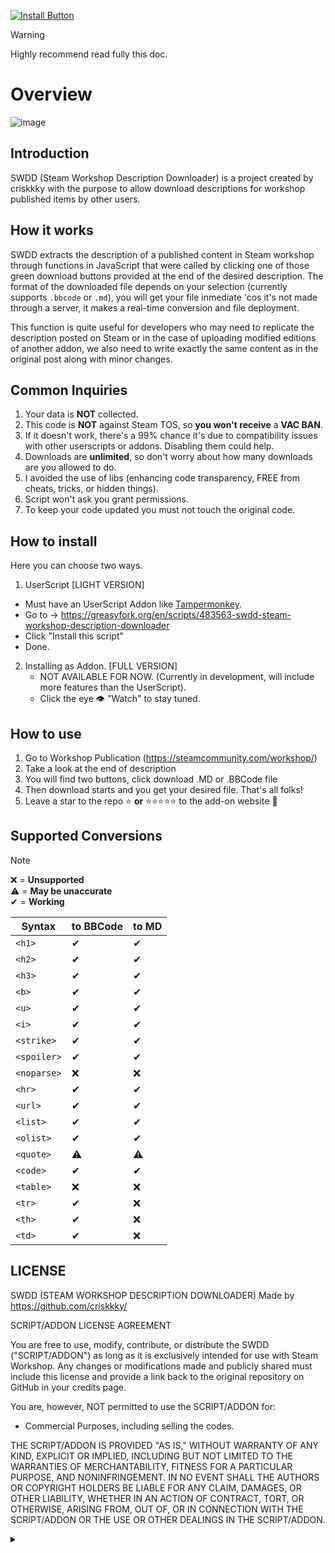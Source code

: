 [![Install Button](https://img.shields.io/badge/UserScript-Click%20to%20Install-darkgreen?style=for-the-badge&logo=Greasyfork)](https://greasyfork.org/scripts/483563-swdd-steam-workshop-description-downloader) 

> [!WARNING]
> Highly recommend read fully this doc.

# Overview
  ![image](https://raw.githubusercontent.com/criskkky/criskkky.github.io/main/media/images/swdd_demo.jpg)
  
## Introduction

SWDD (Steam Workshop Description Downloader) is a project created by criskkky with the purpose to allow download descriptions for workshop published items by other users.

## How it works

SWDD extracts the description of a published content in Steam workshop through functions in JavaScript that were called by clicking one of those green download buttons provided at the end of the desired description.
The format of the downloaded file depends on your selection (currently supports `.bbcode` or `.md`), you will get your file inmediate 'cos it's not made through a server, it makes a real-time conversion and file deployment.

This function is quite useful for developers who may need to replicate the description posted on Steam or in the case of uploading modified editions of another addon, we also need to write exactly the same content as in the original post along with minor changes.

## Common Inquiries
<ol>
  <li>Your data is <b>NOT</b> collected.
  <li>This code is <b>NOT</b> against Steam TOS, so <b>you won't receive</b> a <b>VAC BAN</b>.
  <li>If it doesn't work, there's a 99% chance it's due to compatibility issues with other userscripts or addons. Disabling them could help.
  <li>Downloads are <b>unlimited</b>, so don't worry about how many downloads are you allowed to do.
  <li>I avoided the use of libs (enhancing code transparency, FREE from cheats, tricks, or hidden things).
  <li>Script won't ask you grant permissions.
  <li>To keep your code updated you must not touch the original code.
</ol>

## How to install
Here you can choose two ways.

1. UserScript [LIGHT VERSION]
- Must have an UserScript Addon like [Tampermonkey](https://www.tampermonkey.net/).
- Go to → https://greasyfork.org/en/scripts/483563-swdd-steam-workshop-description-downloader
- Click "Install this script"
- Done.

2. Installing as Addon. [FULL VERSION]
    - NOT AVAILABLE FOR NOW. (Currently in development, will include more features than the UserScript).
    - Click the eye 👁 "Watch" to stay tuned.

## How to use
1. Go to Workshop Publication (https://steamcommunity.com/workshop/)
2. Take a look at the end of description
3. You will find two buttons, click download .MD or .BBCode file
4. Then download starts and you get your desired file. That's all folks!
5. Leave a star to the repo ⭐ **or** ⭐⭐⭐⭐⭐ to the add-on website 💜

## Supported Conversions
> [!NOTE]
> ❌ = **Unsupported**<br>
> ⚠️ = **May be unaccurate**<br>
> ✔ = **Working**

| Syntax | to BBCode | to MD |
|--------|-----------|-------|
| `<h1>` | ✔ | ✔ |
| `<h2>` | ✔ | ✔ |
| `<h3>` | ✔ | ✔ |
| `<b>` | ✔ | ✔ |
| `<u>` | ✔ | ✔ |
| `<i>` | ✔ | ✔ |
| `<strike>` | ✔ | ✔ |
| `<spoiler>` | ✔ | ✔ |
| `<noparse>` | ❌ | ❌ |
| `<hr>` | ✔ | ✔ |
| `<url>` | ✔ | ✔ |
| `<list>` | ✔ | ✔ |
| `<olist>` | ✔ | ✔ |
| `<quote>` | ⚠️ | ⚠️ |
| `<code>` | ✔ | ✔ |
| `<table>` | ❌ | ❌ |
| `<tr>` | ✔ | ❌ |
| `<th>` | ✔ | ❌ |
| `<td>` | ✔ | ❌ |


## LICENSE
SWDD (STEAM WORKSHOP DESCRIPTION DOWNLOADER)
Made by https://github.com/criskkky/

SCRIPT/ADDON LICENSE AGREEMENT

You are free to use, modify, contribute, or distribute the SWDD ("SCRIPT/ADDON") as long as it is exclusively intended for use with Steam Workshop.
Any changes or modifications made and publicly shared must include this license and provide a link back to the original repository on GitHub in your credits page.

You are, however, NOT permitted to use the SCRIPT/ADDON for:
- Commercial Purposes, including selling the codes.

THE SCRIPT/ADDON IS PROVIDED "AS IS," WITHOUT WARRANTY OF ANY KIND, EXPLICIT OR IMPLIED, INCLUDING BUT NOT LIMITED TO THE WARRANTIES OF MERCHANTABILITY, FITNESS FOR A PARTICULAR PURPOSE, AND NONINFRINGEMENT. IN NO EVENT SHALL THE AUTHORS OR COPYRIGHT HOLDERS BE LIABLE FOR ANY CLAIM, DAMAGES, OR OTHER LIABILITY, WHETHER IN AN ACTION OF CONTRACT, TORT, OR OTHERWISE, ARISING FROM, OUT OF, OR IN CONNECTION WITH THE SCRIPT/ADDON OR THE USE OR OTHER DEALINGS IN THE SCRIPT/ADDON.

<details><summary></summary>just tags here: swdd, steamworkshopdescriptiondownloader, download any steam description from workshop, how to fast copy workshop descriptions, steam workshop download</details>
